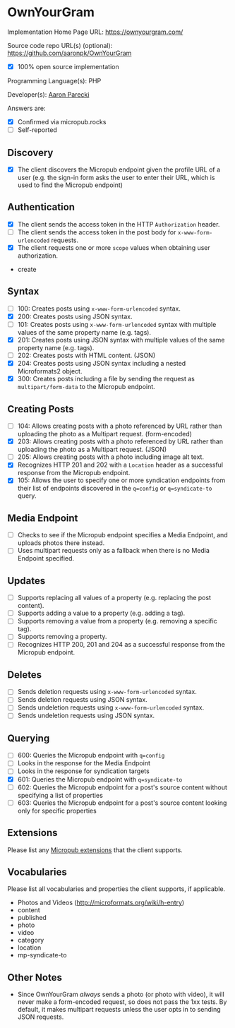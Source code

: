 # OwnYourGram

Implementation Home Page URL: https://ownyourgram.com/

Source code repo URL(s) (optional): https://github.com/aaronpk/OwnYourGram
* [x] 100% open source implementation

Programming Language(s): PHP

Developer(s): [Aaron Parecki](https://aaronparecki.com)

Answers are:
* [x] Confirmed via micropub.rocks
* [ ] Self-reported

## Discovery
* [x] The client discovers the Micropub endpoint given the profile URL of a user (e.g. the sign-in form asks the user to enter their URL, which is used to find the Micropub endpoint)

## Authentication
* [x] The client sends the access token in the HTTP `Authorization` header.
* [ ] The client sends the access token in the post body for `x-www-form-urlencoded` requests.
* [x] The client requests one or more `scope` values when obtaining user authorization.
 * create

## Syntax
* [ ] 100: Creates posts using `x-www-form-urlencoded` syntax.
* [x] 200: Creates posts using JSON syntax.
* [ ] 101: Creates posts using `x-www-form-urlencoded` syntax with multiple values of the same property name (e.g. tags).
* [x] 201: Creates posts using JSON syntax with multiple values of the same property name (e.g. tags).
* [ ] 202: Creates posts with HTML content. (JSON)
* [x] 204: Creates posts using JSON syntax including a nested Microformats2 object.
* [x] 300: Creates posts including a file by sending the request as `multipart/form-data` to the Micropub endpoint.

## Creating Posts
* [ ] 104: Allows creating posts with a photo referenced by URL rather than uploading the photo as a Multipart request. (form-encoded)
* [x] 203: Allows creating posts with a photo referenced by URL rather than uploading the photo as a Multipart request. (JSON)
* [ ] 205: Allows creating posts with a photo including image alt text.
* [x] Recognizes HTTP 201 and 202 with a `Location` header as a successful response from the Micropub endpoint.
* [x] 105: Allows the user to specify one or more syndication endpoints from their list of endpoints discovered in the `q=config` or `q=syndicate-to` query.

## Media Endpoint
* [ ] Checks to see if the Micropub endpoint specifies a Media Endpoint, and uploads photos there instead.
* [ ] Uses multipart requests only as a fallback when there is no Media Endpoint specified.

## Updates
* [ ] Supports replacing all values of a property (e.g. replacing the post content).
* [ ] Supports adding a value to a property (e.g. adding a tag).
* [ ] Supports removing a value from a property (e.g. removing a specific tag).
* [ ] Supports removing a property.
* [ ] Recognizes HTTP 200, 201 and 204 as a successful response from the Micropub endpoint.

## Deletes
* [ ] Sends deletion requests using `x-www-form-urlencoded` syntax.
* [ ] Sends deletion requests using JSON syntax.
* [ ] Sends undeletion requests using `x-www-form-urlencoded` syntax.
* [ ] Sends undeletion requests using JSON syntax.

## Querying
* [ ] 600: Queries the Micropub endpoint with `q=config`
 * [ ] Looks in the response for the Media Endpoint
 * [ ] Looks in the response for syndication targets
* [x] 601: Queries the Micropub endpoint with `q=syndicate-to`
* [ ] 602: Queries the Micropub endpoint for a post's source content without specifying a list of properties
* [ ] 603: Queries the Micropub endpoint for a post's source content looking only for specific properties

## Extensions

Please list any [Micropub extensions](https://indieweb.org/Micropub-extensions) that the client supports.

## Vocabularies

Please list all vocabularies and properties the client supports, if applicable.

* Photos and Videos (http://microformats.org/wiki/h-entry)
 * content
 * published
 * photo
 * video
 * category
 * location
 * mp-syndicate-to

## Other Notes

* Since OwnYourGram *always* sends a photo (or photo with video), it will never make a form-encoded request, so does not pass the 1xx tests. By default, it makes multipart requests unless the user opts in to sending JSON requests.

